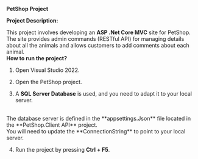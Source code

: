 **PetShop Project**

**Project Description:**

This project involves developing an **ASP .Net Core MVC** site for PetShop.
<br>
The site provides admin commands (RESTful API) for managing details about all the animals and allows customers to add comments about each animal.
<br>
**How to run the project?**

1) Open Visual Studio 2022.

2) Open the PetShop project.

3) A **SQL Server Database** is used, and you need to adapt it to your local server.
<br>
The database server is defined in the **appsettings.Json** file located in the **PetShop.Client API** project.
<br>
You will need to update the **ConnectionString** to point to your local server.

4) Run the project by pressing **Ctrl + F5**.
